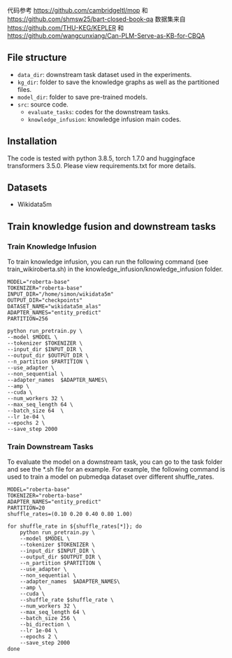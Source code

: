
代码参考 https://github.com/cambridgeltl/mop 和 https://github.com/shmsw25/bart-closed-book-qa
数据集来自 https://github.com/THU-KEG/KEPLER 和 https://github.com/wangcunxiang/Can-PLM-Serve-as-KB-for-CBQA

## File structure

- `data_dir`: downstream task dataset used in the experiments.
- `kg_dir`: folder to save the knowledge graphs as well as the partitioned files.
- `model_dir`: folder to save pre-trained models.
- `src`: source code.
  - `evaluate_tasks`: codes for the downstream tasks.
  -  `knowledge_infusion`: knowledge infusion main codes.

## Installation

The code is tested with python 3.8.5, torch 1.7.0 and huggingface transformers 3.5.0. Please view requirements.txt for more details.


## Datasets
- Wikidata5m


## Train knowledge fusion and downstream tasks

### Train Knowledge Infusion
To train knowledge infusion, you can run the following command (see train_wikiroberta.sh) in the knowledge_infusion/knowledge_infusion folder.
```shell
MODEL="roberta-base"
TOKENIZER="roberta-base"
INPUT_DIR="/home/simon/wikidata5m"
OUTPUT_DIR="checkpoints"
DATASET_NAME="wikidata5m_alas"
ADAPTER_NAMES="entity_predict"
PARTITION=256

python run_pretrain.py \
--model $MODEL \
--tokenizer $TOKENIZER \
--input_dir $INPUT_DIR \
--output_dir $OUTPUT_DIR \
--n_partition $PARTITION \
--use_adapter \
--non_sequential \
--adapter_names  $ADAPTER_NAMES\
--amp \
--cuda \
--num_workers 32 \
--max_seq_length 64 \
--batch_size 64  \
--lr 1e-04 \
--epochs 2 \
--save_step 2000
```
### Train Downstream Tasks
To evaluate the model on a downstream task, you can go to the task folder and see the *.sh file for an example. For example, the following command is used to train a model on pubmedqa dataset over different shuffle_rates.
```shell
MODEL="roberta-base"
TOKENIZER="roberta-base"
ADAPTER_NAMES="entity_predict"
PARTITION=20
shuffle_rates=(0.10 0.20 0.40 0.80 1.00)

for shuffle_rate in ${shuffle_rates[*]}; do
    python run_pretrain.py \
    --model $MODEL \
    --tokenizer $TOKENIZER \
    --input_dir $INPUT_DIR \
    --output_dir $OUTPUT_DIR \
    --n_partition $PARTITION \
    --use_adapter \
    --non_sequential \
    --adapter_names  $ADAPTER_NAMES\
    --amp \
    --cuda \
    --shuffle_rate $shuffle_rate \
    --num_workers 32 \
    --max_seq_length 64 \
    --batch_size 256 \
    --bi_direction \
    --lr 1e-04 \
    --epochs 2 \
    --save_step 2000
done
```

